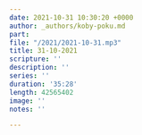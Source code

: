 ```yaml
---
date: 2021-10-31 10:30:20 +0000
author: _authors/koby-poku.md
part: 
file: "/2021/2021-10-31.mp3"
title: 31-10-2021
scripture: ''
description: ''
series: ''
duration: '35:28'
length: 42565402
image: ''
notes: ''

---
```

